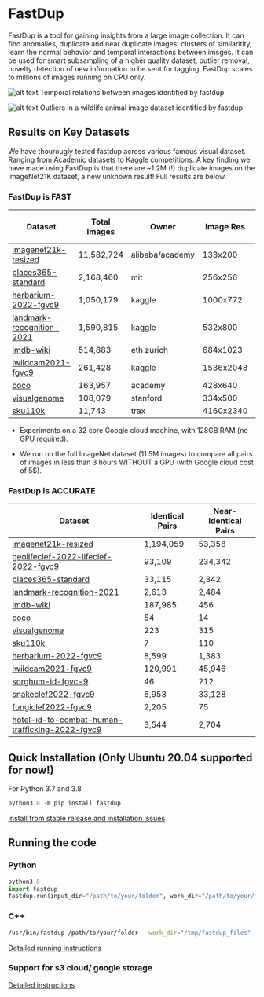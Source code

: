 
# FastDup 

FastDup is a tool for gaining insights from a large image collection. It can find anomalies, duplicate and near duplicate images, clusters of similaritity, learn the normal behavior and temporal interactions between imsges. It can be used for smart subsampling of a higher quality dataset,  outlier removal, novelty detection of new information to be sent for tagging. FastDup  scales to millions of images running on CPU only.

<p align="center">

![alt text](https://github.com/visualdatabase/fastdup/blob/main/gallery/git_main-min.png)
Temporal relations between images identified by fastdup

![alt text](https://github.com/visualdatabase/fastdup/blob/main/gallery/wild_animal_outliers.png)
Outliers in a wildlife animal image dataset identified by fastdup

</p>


## Results on Key Datasets
We have thourougly tested fastdup across various famous visual dataset. Ranging from Academic datasets to Kaggle competitions. A key finding we have made using FastDup is that there are ~1.2M (!) duplicate images on the ImageNet21K dataset, a new unknown result! Full results are below.

### FastDup is FAST
|Dataset	        |Total Images	|Owner			|Image Res     |cost [$]|spot cost [$]|processing [sec]|throughput [1/sec]|
|-----------------------|---------------|-----------------------|--------------|--------|-------|-------|-----|
|[imagenet21k-resized](https://www.image-net.org/challenges/LSVRC/)	|11,582,724	|alibaba/academy	|133x200	|4.98	|1.24	|11,561	|1,002|
|[places365-standard](http://places2.csail.mit.edu/download.html)	|2,168,460	|mit	                |256x256	|1.01	|0.25	|2,349	|923|
|[herbarium-2022-fgvc9](https://www.kaggle.com/c/herbarium-2022-fgvc9)	|1,050,179	|kaggle	                |1000x772	|0.69	|0.17	|1,598	|657|
|[landmark-recognition-2021](https://www.kaggle.com/c/landmark-recognition-2021)|1,590,815	|kaggle	                |532x800	|0.96	|0.24	|2,236	|711|
|[imdb-wiki](https://data.vision.ee.ethz.ch/cvl/rrothe/imdb-wiki/)	        |514,883	|eth zurich	        |684x1023	|0.65	|0.16	|1,509	|341|
|[iwildcam2021-fgvc9](https://www.kaggle.com/c/iwildcam2022-fgvc9/)	|261,428	|kaggle	                |1536x2048	|0.29	|0.07	|682	|383|
|[coco](https://cocodataset.org/#home)			|163,957	|academy	        |428x640	|0.09	|0.02	|218	|752|
|[visualgenome](https://visualgenome.org/)		|108,079	|stanford	        |334x500	|0.05	|0.01	|124	|872|
|[sku110k](https://github.com/eg4000/SKU110K_CVPR19)		|11,743	        |trax	                |4160x2340	|0.03	|0.01	|77	|153|

* Experiments on a 32 core Google cloud machine, with 128GB RAM (no GPU required).

* We run on the full ImageNet dataset (11.5M images) to compare all pairs of images in less than 3 hours WITHOUT a GPU (with Google cloud cost of 5$).

### FastDup is ACCURATE
Dataset|	Identical Pairs|	Near-Identical Pairs
-------|----------------------|--------------------
[imagenet21k-resized](https://www.image-net.org/challenges/LSVRC/)	|1,194,059|	53,358
[geolifeclef-2022-lifeclef-2022-fgvc9](https://www.kaggle.com/competitions/geolifeclef-2022-lifeclef-2022-fgvc9/data)	|93,109|	234,342
[places365-standard](http://places2.csail.mit.edu/download.html)	|33,115	|2,342
[landmark-recognition-2021](https://www.kaggle.com/c/landmark-recognition-2021)	|2,613	|2,484
[imdb-wiki](https://data.vision.ee.ethz.ch/cvl/rrothe/imdb-wiki/)		|187,985|	456
[coco](https://cocodataset.org/#home)		|54	|14
[visualgenome](https://visualgenome.org/)		|223	|315
[sku110k](https://github.com/eg4000/SKU110K_CVPR19)	|7	|110
[herbarium-2022-fgvc9](https://www.kaggle.com/c/herbarium-2022-fgvc9)		|8,599	|1,383
[iwildcam2021-fgvc9](https://www.kaggle.com/c/iwildcam2022-fgvc9/)	|120,991	|45,946
[sorghum-id-fgvc-9](https://www.kaggle.com/competitions/sorghum-id-fgvc-9/data)	|46	|212
[snakeclef2022-fgvc9](https://www.kaggle.com/competitions/snakeclef2022/data)	|6,953	|33,128
[fungiclef2022-fgvc9](https://www.kaggle.com/competitions/fungiclef2022/data)	|2,205	|75
[hotel-id-to-combat-human-trafficking-2022-fgvc9](https://www.kaggle.com/competitions/hotel-id-to-combat-human-trafficking-2022-fgvc9/data)|	3,544	|2,704

## Quick Installation (Only Ubuntu 20.04 supported for now!)
For Python 3.7 and 3.8
```python
python3.8 -m pip install fastdup
```

[Install from stable release and installation issues](INSTALL.md)


## Running the code

### Python
```python
python3.8
import fastdup
fastdup.run(input_dir="/path/to/your/folder", work_dir="/path/to/your/folder") #main running function
```
  
### C++
```bash
/usr/bin/fastdup /path/to/your/folder --work_dir="/tmp/fastdup_files"
```

[Detailed running instructions](RUN.md)



### Support for s3 cloud/ google storage
[Detailed instructions](CLOUD.md)
